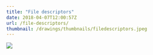 ```yaml
---
title: "File descriptors"
date: 2018-04-07T12:00:57Z
url: /file-descriptors/
thumbnail: /drawings/thumbnails/filedescriptors.jpeg
---
```

<a href='/drawings/filedescriptors.jpeg'><img src='/drawings/filedescriptors.jpeg'></a>

